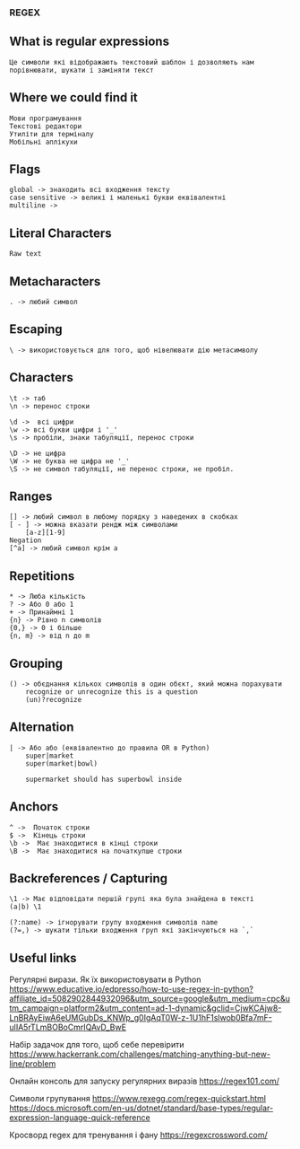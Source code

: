 ### REGEX 

## What is regular expressions 

    Це символи які відображають текстовий шаблон і дозволяють нам
    порівнювати, шукати і заміняти текст
 
## Where we could find it 

    Мови програмування
    Текстові редактори
    Утиліти для терміналу
    Мобільні аплікухи
    
    
## Flags

    global -> знаходить всі входження тексту
    case sensitive -> великі і маленькі букви еквівалентні
    multiline ->
    
    
## Literal Characters

    Raw text
    
    
## Metacharacters

    . -> любий символ
     
## Escaping 

    \ -> використовується для того, щоб нівелювати дію метасимволу
    
## Characters

    \t -> таб
    \n -> перенос строки

    \d ->  всі цифри
    \w -> всі букви цифри і '_'
    \s -> пробіли, знаки табуляції, перенос строки
    
    \D -> не цифра
    \W -> не буква не цифра не '_'
    \S -> не символ табуляції, не перенос строки, не пробіл.
    
## Ranges 

    [] -> любий символ в любому порядку з наведених в скобках
    [ - ] -> можна вказати рендж між символами
        [a-z][1-9]
    Negation
    [^a] -> любий символ крім а

## Repetitions 

    * -> Люба кількість
    ? -> Або 0 або 1
    + -> Принаймні 1
    {n} -> Рівно n символів
    {0,} -> 0 і більше
    {n, m} -> від n до m
    
## Grouping 
    () -> обєднання кількох символів в один обєкт, який можна порахувати 
        recognize or unrecognize this is a question
        (un)?recognize
        
## Alternation

    | -> Або або (еквівалентно до правила OR в Python)
        super|market
        super(market|bowl)
        
        supermarket should has superbowl inside
        
        
## Anchors

    ^ ->  Початок строки
    $ ->  Кінець строки
    \b ->  Має знаходитися в кінці строки
    \B ->  Має знаходитися на початкупше строки
    
    
## Backreferences / Capturing
 
    \1 -> Має відповідати першій групі яка була знайдена в тексті
    (a|b) \1
    
    (?:name) -> ігнорувати групу входження символів name
    (?=,) -> шукати тільки входження груп які закінчуються на `,`
    
## Useful links

Регулярні вирази. Як їх використовувати в Python
https://www.educative.io/edpresso/how-to-use-regex-in-python?affiliate_id=5082902844932096&utm_source=google&utm_medium=cpc&utm_campaign=platform2&utm_content=ad-1-dynamic&gclid=CjwKCAjw8-LnBRAyEiwA6eUMGubDs_KNWp_g0IgAqT0W-z-1U1hF1slwob0Bfa7mF-ulIA5rTLmBOBoCmrIQAvD_BwE


Набір задачок для того, щоб себе перевірити
https://www.hackerrank.com/challenges/matching-anything-but-new-line/problem

Онлайн консоль для запуску регулярних виразів
https://regex101.com/


Символи групування
https://www.rexegg.com/regex-quickstart.html
https://docs.microsoft.com/en-us/dotnet/standard/base-types/regular-expression-language-quick-reference

Кросворд regex для тренування і фану
https://regexcrossword.com/